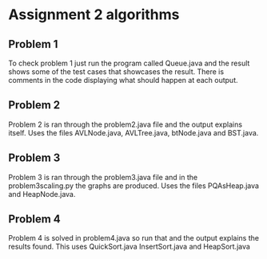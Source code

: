 # Assignment 2 algorithms

## Problem 1
To check problem 1 just run the program called Queue.java and the 
result shows some of the test cases that showcases the result. There is comments in the code displaying what should happen at each output.

## Problem 2
Problem 2 is ran through the problem2.java file and the output explains itself.
Uses the files AVLNode.java, AVLTree.java, btNode.java and BST.java.

## Problem 3
Problem 3 is ran through the problem3.java file and in the problem3scaling.py the graphs are produced.
Uses the files PQAsHeap.java and HeapNode.java.

## Problem 4
Problem 4 is solved in problem4.java so run that and the output explains the results found. This uses QuickSort.java 
InsertSort.java and HeapSort.java